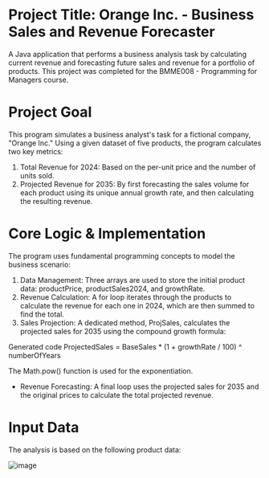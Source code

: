 # Project Title: Orange Inc. - Business Sales and Revenue Forecaster
A Java application that performs a business analysis task by calculating current revenue and forecasting future sales and revenue for a portfolio of products. This project was completed for the BMME008 - Programming for Managers course.

# Project Goal

This program simulates a business analyst's task for a fictional company, "Orange Inc." Using a given dataset of five products, the program calculates two key metrics:
1. Total Revenue for 2024: Based on the per-unit price and the number of units sold.
2. Projected Revenue for 2035: By first forecasting the sales volume for each product using its unique annual growth rate, and then calculating the resulting revenue.

# Core Logic & Implementation

The program uses fundamental programming concepts to model the business scenario:
1. Data Management: Three arrays are used to store the initial product data: productPrice, productSales2024, and growthRate.
2. Revenue Calculation: A for loop iterates through the products to calculate the revenue for each one in 2024, which are then summed to find the total.
3. Sales Projection: A dedicated method, ProjSales, calculates the projected sales for 2035 using the compound growth formula:

Generated code
ProjectedSales = BaseSales * (1 + growthRate / 100) ^ numberOfYears

The Math.pow() function is used for the exponentiation.

- Revenue Forecasting: A final loop uses the projected sales for 2035 and the original prices to calculate the total projected revenue.

# Input Data

The analysis is based on the following product data:

![image](https://github.com/user-attachments/assets/f731d0e1-ed34-429d-b2e7-6e57c550bba0)

